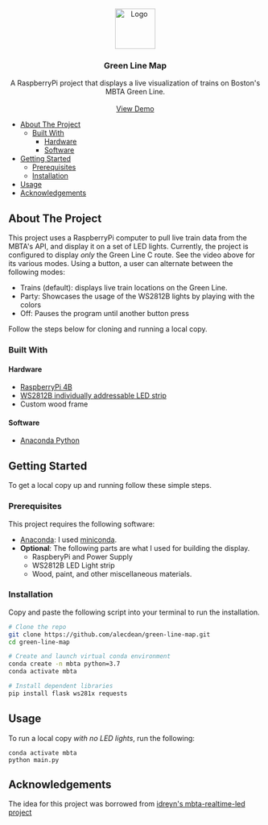 



<!-- PROJECT LOGO -->
<br />
<p align="center">
  <a href="https://github.com/alecdean/green-line-map">
    <img src="images/logo.png" alt="Logo" width="80" height="80">
  </a>

  <h3 align="center">Green Line Map</h3>

  <p align="center">
    A RaspberryPi project that displays a live visualization of trains on Boston's MBTA Green Line.
    <br />
    <br />
    <a href="https://github.com/alecdean/green-line-map">View Demo</a>
  </p>
</p>

- [About The Project](#about-the-project)
  - [Built With](#built-with)
    - [Hardware](#hardware)
    - [Software](#software)
- [Getting Started](#getting-started)
  - [Prerequisites](#prerequisites)
  - [Installation](#installation)
- [Usage](#usage)
- [Acknowledgements](#acknowledgements)


<!-- ABOUT THE PROJECT -->
## About The Project


This project uses a RaspberryPi computer to pull live train data from the MBTA's API, and display it on a set of LED lights. Currently, the project is configured to display *only* the Green Line C route. See the video above for its various modes. Using a button, a user can alternate between the following modes:
* Trains (default): displays live train locations on the Green Line.
* Party: Showcases the usage of the WS2812B lights by playing with the colors
* Off: Pauses the program until another button press

Follow the steps below for cloning and running a local copy.

### Built With

#### Hardware
* [RaspberryPi 4B]()
* [WS2812B individually addressable LED strip]()
* Custom wood frame

#### Software
* [Anaconda Python](https://docs.conda.io/en/latest/miniconda.html)



<!-- GETTING STARTED -->
## Getting Started

To get a local copy up and running follow these simple steps.

### Prerequisites

This project requires the following software:
- [Anaconda](https://www.anaconda.com/): I used [miniconda](https://docs.conda.io/en/latest/miniconda.html).
- **Optional**: The following parts are what I used for building the display. 
  - RaspberyPi and Power Supply
  - WS2812B LED Light strip
  - Wood, paint, and other miscellaneous materials.


### Installation

Copy and paste the following script into your terminal to run the installation.
  ```sh
  # Clone the repo
  git clone https://github.com/alecdean/green-line-map.git
  cd green-line-map

  # Create and launch virtual conda environment
  conda create -n mbta python=3.7
  conda activate mbta

  # Install dependent libraries
  pip install flask ws281x requests
  ```


<!-- USAGE EXAMPLES -->
## Usage

To run a local copy *with no LED lights*, run the following:

```
conda activate mbta
python main.py
```



<!-- ACKNOWLEDGEMENTS -->
## Acknowledgements

The idea for this project was borrowed from [idreyn's mbta-realtime-led project](https://github.com/idreyn/mbta-realtime-led)